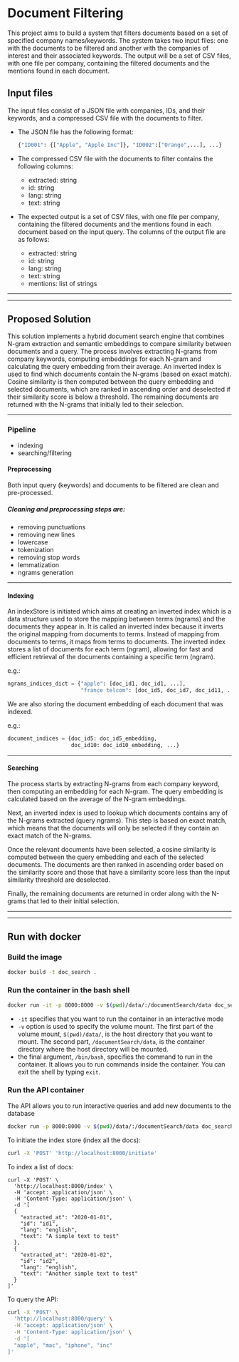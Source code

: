 # Document Filtering

This project aims to build a system that filters documents based on a set of specified company
names/keywords. The system takes two input files: one with the documents to be filtered and another with the
companies of interest and their associated
keywords. The output will be a set of CSV files, with one file per company, containing the filtered documents and the
mentions found in each document.

## Input files

The input files consist of a JSON file with companies, IDs, and their keywords, and a compressed CSV file with the
documents to filter.

- The JSON file has the following format:
  ```python
  {"ID001": {["Apple", "Apple Inc"]}, "ID002":["Orange",...], ...}
  ```

- The compressed CSV file with the documents to filter contains the following columns:
    - extracted: string <!--timestamp-->
    - id: string
    - lang: string
    - text: string

- The expected output is a set of CSV files, with one file per company, containing the filtered documents and the
  mentions
  found in each document based on the input query. The columns of the output file are as follows:
    - extracted: string <!--timestamp-->
    - id: string
    - lang: string
    - text: string
    - mentions: list of strings

----

----

## Proposed Solution

This solution implements a hybrid document search engine that combines N-gram extraction and semantic embeddings to
compare similarity between documents and a query. The process involves extracting N-grams from company keywords,
computing embeddings for each N-gram and calculating the query embedding from their average. An inverted index is used
to find which documents contain the N-grams (based on exact match). Cosine similarity is then computed between the query
embedding and selected documents, which are ranked in ascending order and deselected if their similarity score is below
a threshold. The remaining documents are returned with the N-grams that initially led to their selection.

---

### Pipeline

- indexing
- searching/filtering

#### Preprocessing

Both input query (keywords) and documents to be filtered are clean and pre-processed.

##### Cleaning and preprocessing steps are:

- removing punctuations
- removing new lines
- lowercase
- tokenization
- removing stop words
- lemmatization
- ngrams generation

---

#### Indexing

An indexStore is initiated which aims at creating an inverted index which is a data structure used to store the
mapping between terms (ngrams) and the documents they appear in. It is called an inverted index because it inverts the
original mapping from documents to terms. Instead of mapping from documents to terms, it maps from terms to documents.
The inverted index stores a list of documents for each term (ngram), allowing for fast and efficient retrieval of the
documents containing a specific term (ngram).

e.g.:

```python
ngrams_indices_dict = {"apple": [doc_id1, doc_id1, ...],
                       "france telcom": [doc_id5, doc_id7, doc_id11, ...], ...}
```

We are also storing the document embedding of each document that was indexed.

e.g.:

  ```python
  document_indices = {doc_id5: doc_id5_embedding,
                      doc_id10: doc_id10_embedding, ...}
  ```

---

#### Searching

The process starts by extracting N-grams from each company keyword, then computing an embedding for each N-gram. The
query embedding is calculated based on the average of the N-gram embeddings.

Next, an inverted index is used to lookup which documents contains any of the N-grams extracted (query ngrams). This
step is based on exact match, which means that the documents will only be selected if they contain an exact match of the
N-grams.

Once the relevant documents have been selected, a cosine similarity is computed between the query embedding and each of
the selected documents. The documents are then ranked in ascending order based on the similarity score and those that
have a similarity score less than the input similarity threshold are deselected.

Finally, the remaining documents are returned in order along with the N-grams that led to their initial selection.

---

---

## Run with docker

### Build the image

```bash
docker build -t doc_search .
```

### Run the container in the bash shell

```bash
docker run -it -p 8000:8000 -v $(pwd)/data/:/documentSearch/data doc_search /bin/bash
```

- `-it` specifies that you want to run the container in an interactive mode
- `-v` option is used to specify the volume mount. The first part of the volume mount, `$(pwd)/data/`, is the host
  directory that you want to mount. The second part, `/documentSearch/data`, is the container directory where the host
  directory will
  be mounted.
- the final argument, `/bin/bash`, specifies the command to run in the container. It allows you to run commands inside
  the
  container. You can exit the shell by typing `exit`.

### Run the API container
The API allows you to run interactive queries and add new documents to the database

```bash
docker run -p 8000:8000 -v $(pwd)/data/:/documentSearch/data doc_search
```

To initiate the index store (index all the docs):
```bash
curl -X 'POST' 'http://localhost:8000/initiate'
```

To index a list of docs:
```
curl -X 'POST' \
  'http://localhost:8000/index' \
  -H 'accept: application/json' \
  -H 'Content-Type: application/json' \
  -d '[
  {
    "extracted_at": "2020-01-01",
    "id": "id1",
    "lang": "english",
    "text": "A simple text to test"
  },
  {
    "extracted_at": "2020-01-02",
    "id": "id2",
    "lang": "english",
    "text": "Another simple text to test"
  }
]'
```

To query the API:
```bash
curl -X 'POST' \
  'http://localhost:8000/query' \
  -H 'accept: application/json' \
  -H 'Content-Type: application/json' \
  -d '[
  "apple", "mac", "iphone", "inc"
]'
```